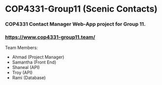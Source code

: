 # COP4331-Group11 (Scenic Contacts)
### COP4331 Contact Manager Web-App project for Group 11.
### https://www.cop4331-group11.team/
Team Members:
* Ahmad (Project Manager)
* Samantha (Front End)
* Shaneal (API)
* Troy (API)
* Rami (Database)
